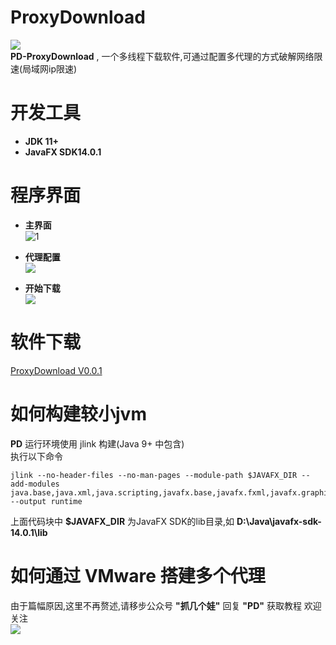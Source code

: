 # ProxyDownload
  ![](https://github.com/Demo-Liu/MyPicture/blob/master/PDico/%E6%9C%AA%E6%A0%87%E9%A2%98-4.png)  
  **PD-ProxyDownload** , 一个多线程下载软件,可通过配置多代理的方式破解网络限速(局域网ip限速)
  

# 开发工具
- **JDK 11+**
- **JavaFX SDK14.0.1**
  
  
# 程序界面

- **主界面**  
![1](https://github.com/Demo-Liu/MyPicture/raw/master/ProxyDownload/%E4%B8%8B%E8%BD%BD%E7%95%8C%E9%9D%A2.png)  

- **代理配置**  
![](https://github.com/Demo-Liu/MyPicture/raw/master/ProxyDownload/%E4%BB%A3%E7%90%86%E9%85%8D%E7%BD%AE%E7%95%8C%E9%9D%A2.png)  

- **开始下载**  
![](https://github.com/Demo-Liu/MyPicture/raw/master/ProxyDownload/%E4%B8%8B%E8%BD%BD%E4%B8%AD%E7%95%8C%E9%9D%A2.png)  

# 软件下载
[ProxyDownload V0.0.1](https://github.com/Demo-Liu/ProxyDownload/releases/tag/0.0.1)

# 如何构建较小jvm
  **PD** 运行环境使用 jlink 构建(Java 9+ 中包含)  
  执行以下命令
  ```
  jlink --no-header-files --no-man-pages --module-path $JAVAFX_DIR --add-modules java.base,java.xml,java.scripting,javafx.base,javafx.fxml,javafx.graphics,javafx.controls,java.naming --output runtime
  ```  
  上面代码块中 **$JAVAFX_DIR** 为JavaFX SDK的lib目录,如 **D:\Java\javafx-sdk-14.0.1\lib**
# 如何通过 VMware 搭建多个代理
  由于篇幅原因,这里不再赘述,请移步公众号 **"抓几个娃"** 回复 **"PD"** 获取教程 欢迎关注  
  ![](https://github.com/Demo-Liu/MyPicture/raw/master/%E6%8A%93%E5%87%A0%E4%B8%AA%E5%A8%83.jpg)  
